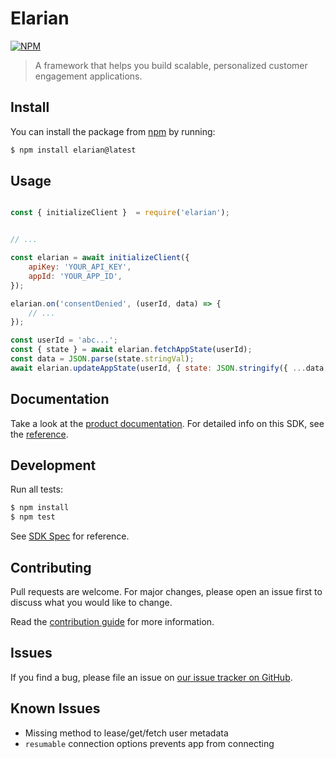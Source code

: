 # Elarian

[![NPM](https://nodei.co/npm/elarian.png?downloads=true&downloadRank=true&stars=true)](https://www.npmjs.org/package/elarian)

> A framework that helps you build scalable, personalized customer engagement applications.

## Install

You can install the package from [npm](https://www.npmjs.com/package/elarian) by running: 

```bash
$ npm install elarian@latest
```

## Usage

```javascript

const { initializeClient }  = require('elarian');


// ...

const elarian = await initializeClient({
    apiKey: 'YOUR_API_KEY',
    appId: 'YOUR_APP_ID',
});

elarian.on('consentDenied', (userId, data) => {
    // ...
});

const userId = 'abc...';
const { state } = await elarian.fetchAppState(userId);
const data = JSON.parse(state.stringVal);
await elarian.updateAppState(userId, { state: JSON.stringify({ ...data, status: 'good boy' }) });

```

## Documentation

Take a look at the [product documentation](https://developers.elarian.com/). For detailed info on this SDK, see the [reference](https://elarianltd.github.io/javascript-sdk/index.html).

## Development

Run all tests:

```bash
$ npm install
$ npm test
```

See [SDK Spec](https://github.com/ElarianLtd/sdk-spec) for reference.

## Contributing

Pull requests are welcome. For major changes, please open an issue first
to discuss what you would like to change.

Read the [contribution guide](CONTRIBUTING.md) for more information.

## Issues

If you find a bug, please file an issue on [our issue tracker on GitHub](https://github.com/ElarianLtd/javascript-sdk/issues).

## Known Issues

- Missing method to lease/get/fetch user metadata
- `resumable` connection options prevents app from connecting

